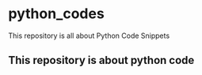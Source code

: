 # python_codes
This repository is all about Python Code Snippets
<h2> This repository is about python code </h2>
